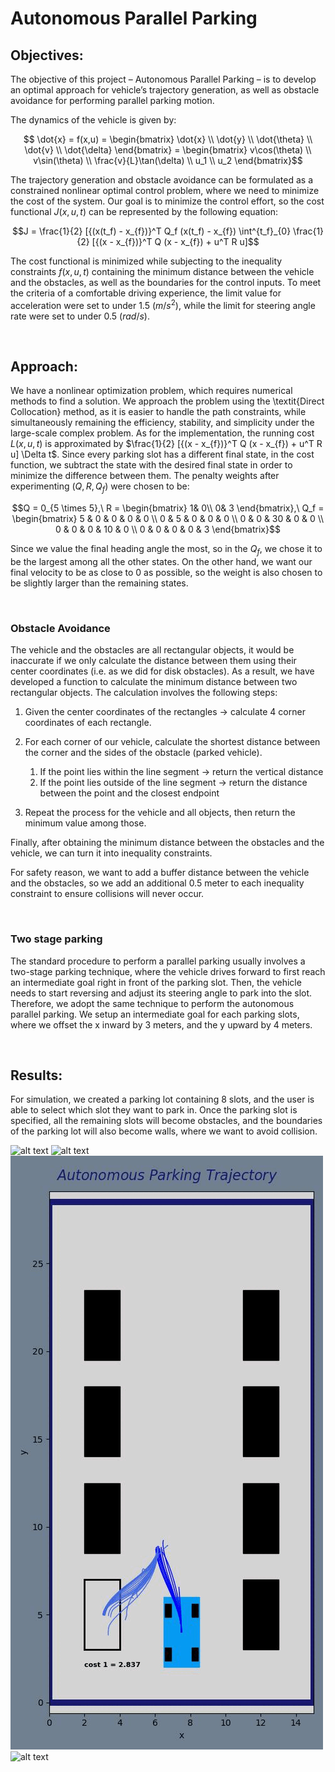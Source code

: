  # Autonomous Parallel Parking

## Objectives:
The objective of this project – Autonomous Parallel Parking – is to develop an optimal
approach for vehicle’s trajectory generation, as well as obstacle avoidance for performing
parallel parking motion.

The dynamics of the vehicle is given by:

```math
    \dot{x} = f(x,u) = 
    \begin{bmatrix}
        \dot{x} \\
        \dot{y} \\
        \dot{\theta} \\
        \dot{v} \\
        \dot{\delta}
    \end{bmatrix} = 
    \begin{bmatrix}
        v\cos(\theta) \\
        v\sin(\theta) \\
        \frac{v}{L}\tan(\delta) \\
        u_1 \\
        u_2
    \end{bmatrix}
```

The trajectory generation and obstacle avoidance can be formulated as a constrained nonlinear optimal control problem, where we need to minimize the cost of the system. Our goal is to minimize the control effort, so the cost functional $J(x, u, t)$ can be represented by the following equation:
```math
J = \frac{1}{2} [{(x(t_f) - x_{f})}^T Q_f (x(t_f) - x_{f}) \int^{t_f}_{0} \frac{1}{2} [{(x - x_{f})}^T Q (x - x_{f}) + u^T R u]
```

The cost functional is minimized while subjecting to the inequality constraints $f(x, u, t)$ containing the minimum distance between the vehicle and the obstacles, as well as the boundaries for the control inputs. To meet the criteria of a comfortable driving experience, the limit value for acceleration were set to under $1.5\ (m/s^2)$, while the limit for steering angle rate were set to under $0.5\ (rad/s)$.

&nbsp;
## Approach:
We have a nonlinear optimization problem, which requires numerical methods to find a solution. We approach the problem using the \textit{Direct Collocation} method, as it is easier to handle the path constraints, while simultaneously remaining the efficiency, stability, and simplicity under the large-scale complex problem.
As for the implementation, the running cost $L(x, u, t)$ is approximated by $\frac{1}{2} [{(x - x_{f})}^T Q (x - x_{f}) + u^T R u] \Delta t$.
Since every parking slot has a different final state, in the cost function, we subtract the state with the desired final state in order to minimize the difference between them. The penalty weights after experimenting $(Q, R, Q_f)$ were chosen to be:

```math
Q = 0_{5 \times 5},\ 
    R = 
    \begin{bmatrix}
        1& 0\\
        0& 3
    \end{bmatrix},\ 
    Q_f = 
    \begin{bmatrix}
        5 & 0 & 0 & 0 & 0  \\
        0 & 5 & 0 & 0 & 0 \\
        0 & 0 & 30 & 0 & 0 \\
        0 & 0 & 0 & 10 & 0 \\
        0 & 0 & 0 & 0 & 3
    \end{bmatrix}
```
Since we value the final heading angle the most, so in the $Q_f$, we chose it to be the largest among all the other states. On the other hand, we want our final velocity to be as close to 0 as possible, so the weight is also chosen to be slightly larger than the remaining states.

&nbsp;
### Obstacle Avoidance
The vehicle and the obstacles are all rectangular objects, it would be inaccurate if we only calculate the distance between them using their center coordinates (i.e. as we did for disk obstacles). As a result, we have developed a function to calculate the minimum distance between two rectangular objects. The calculation involves the following steps:

1. Given the center coordinates of the rectangles $\rightarrow$ calculate 4 corner coordinates of each rectangle.
2. For each corner of our vehicle, calculate the shortest distance between the corner and the sides of the obstacle (parked vehicle).
   1. If the point lies within the line segment $\rightarrow$ return the vertical distance
   2. If the point lies outside of the line segment $\rightarrow$ return the distance between the point and the closest endpoint

3. Repeat the process for the vehicle and all objects, then return the minimum value among those.

Finally, after obtaining the minimum distance between the obstacles and the vehicle, we can turn it into inequality constraints. 

For safety reason, we want to add a buffer distance between the vehicle and the obstacles, so we add an additional 0.5 meter to each inequality constraint to ensure collisions will never occur. 

&nbsp;

### Two stage parking
The standard procedure to perform a parallel parking usually involves a two-stage parking technique, where the vehicle drives forward to first reach an intermediate goal right in front of the parking slot. Then, the vehicle needs to start reversing and adjust its steering angle to park into the slot. Therefore, we adopt the same technique to perform the autonomous parallel parking. We setup an intermediate goal for each parking slots, where we offset the x inward by 3 meters, and the y upward by 4 meters. 

&nbsp;

## Results:
For simulation, we created a parking lot containing 8 slots, and the user is able to select which slot they want to park in. Once the parking slot is specified, all the remaining slots will become obstacles, and the boundaries of the parking lot will also become walls, where we want to avoid collision.

![alt text](https://github.com/JuoTungChen/Autonomous_parallel_parking/blob/master/results/results_4/ParkingSlot_4.gif)
![alt text](https://github.com/JuoTungChen/Autonomous_parallel_parking/blob/master/results/results_5/ParkingSlot_5.gif)
![alt text](https://github.com/JuoTungChen/Autonomous_parallel_parking/blob/master/results/results_6/ParkingSlot_6.gif)
![alt text](https://github.com/JuoTungChen/Autonomous_parallel_parking/blob/master/results/results_7/ParkingSlot_7.gif)





